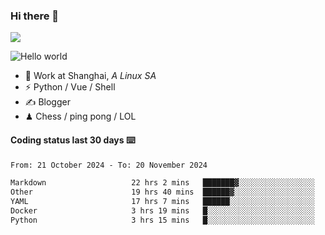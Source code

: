 ### Hi there 👋
![](https://komarev.com/ghpvc/?username=Xuhandsome)


<img src="https://github-readme-stats.vercel.app/api?username=XuHandsome&show_icons=true&theme=merko" alt="Hello world">

<br/>

- 🍻  Work at Shanghai, _A Linux SA_
- ⚡  Python / Vue / Shell
- ✍️  Blogger
- ♟  Chess / ping pong / LOL

#### Coding status last 30 days ⌨️

<!--START_SECTION:waka-->

```txt
From: 21 October 2024 - To: 20 November 2024

Markdown                   22 hrs 2 mins   ███████▓░░░░░░░░░░░░░░░░░   30.52 %
Other                      19 hrs 40 mins  ██████▓░░░░░░░░░░░░░░░░░░   27.25 %
YAML                       17 hrs 7 mins   ██████░░░░░░░░░░░░░░░░░░░   23.72 %
Docker                     3 hrs 19 mins   █░░░░░░░░░░░░░░░░░░░░░░░░   04.60 %
Python                     3 hrs 15 mins   █░░░░░░░░░░░░░░░░░░░░░░░░   04.52 %
```

<!--END_SECTION:waka-->
